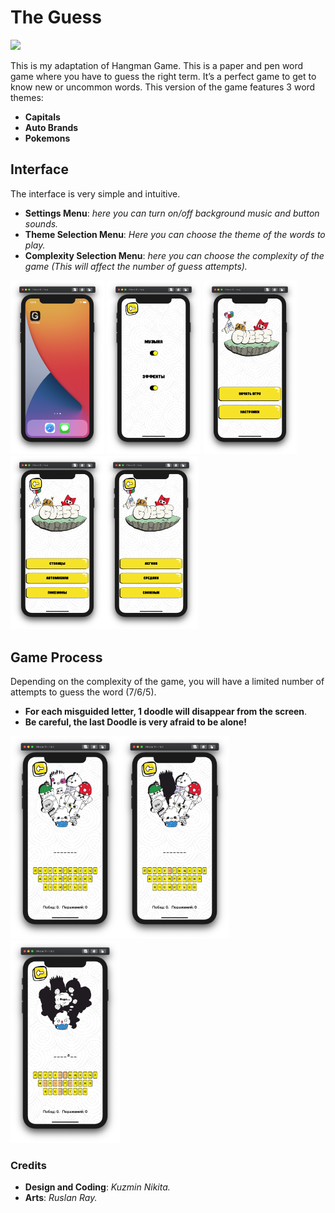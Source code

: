 # The Guess
<img src="https://i.ibb.co/2dSytSc/readme-Logo.png" width=1200>

This is my adaptation of Hangman Game. This is a paper and pen word game where you have to guess the right term. It’s a perfect game to get to know new or uncommon words.
This version of the game features 3 word themes:
- **Capitals**
- **Auto Brands**
- **Pokemons**

## Interface
The interface is very simple and intuitive. 
 - **Settings Menu**: *here you can turn on/off background music and button sounds.*
 - **Theme Selection Menu**: *Here you can choose the theme of the words to play.*
 - **Complexity Selection Menu**: *here you can choose the complexity of the game (This will affect the number of guess attempts).* 

<img src="https://github.com/MrCosney/Swift02.TheGuess/blob/main/Screenshots/ScreenShot0.png" width="150"> <img src="https://github.com/MrCosney/Swift02.TheGuess/blob/main/Screenshots/ScreenShot3.png" width="150"> <img src="https://github.com/MrCosney/Swift02.TheGuess/blob/main/Screenshots/ScreenShot1.png" width="150"><img src="https://github.com/MrCosney/Swift02.TheGuess/blob/main/Screenshots/ScreenShot4.png" width="150"><img src="https://github.com/MrCosney/Swift02.TheGuess/blob/main/Screenshots/ScreenShot5.png" width="150"> 

## Game Process
Depending on the complexity of the game, you will have a limited number of attempts to guess the word (7/6/5).
- **For each misguided letter, 1 doodle will disappear from the screen**.
- **Be careful, the last Doodle is very afraid to be alone!**

<img src="https://github.com/MrCosney/Swift02.TheGuess/blob/main/Screenshots/ScreenShot6.png" width="175"><img src="https://github.com/MrCosney/Swift02.TheGuess/blob/main/Screenshots/ScreenShot7.png" width="175"><img src="https://github.com/MrCosney/Swift02.TheGuess/blob/main/Screenshots/ScreenShot8.png" width="175">

### Credits

- **Design and Coding**: *Kuzmin Nikita.*
- **Arts**: *Ruslan Ray.*
